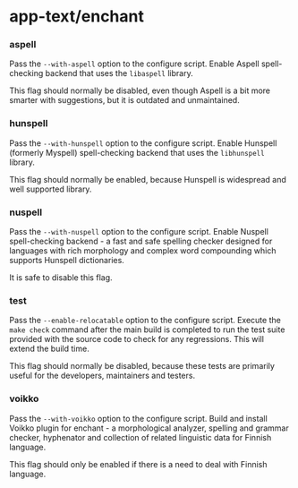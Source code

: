 # app-text/enchant

### aspell
Pass the `--with-aspell` option to the configure script. Enable Aspell spell-checking backend that uses the `libaspell` library.

This flag should normally be disabled, even though Aspell is a bit more smarter with suggestions, but it is outdated and unmaintained.

### hunspell
Pass the `--with-hunspell` option to the configure script. Enable Hunspell (formerly Myspell) spell-checking backend that uses the `libhunspell` library.

This flag should normally be enabled, because Hunspell is widespread and well supported library.

### nuspell
Pass the `--with-nuspell` option to the configure script. Enable Nuspell spell-checking backend - a fast and safe spelling checker designed for languages with rich morphology and complex word compounding which supports Hunspell dictionaries.

It is safe to disable this flag.

### test
Pass the `--enable-relocatable` option to the configure script. Execute the `make check` command after the main build is completed to run the test suite provided with the source code to check for any regressions. This will extend the build time.

This flag should normally be disabled, because these tests are primarily useful for the developers, maintainers and testers.

### voikko
Pass the `--with-voikko` option to the configure script. Build and install Voikko plugin for enchant - a morphological analyzer, spelling and grammar checker, hyphenator and collection of related linguistic data for Finnish language.

This flag should only be enabled if there is a need to deal with Finnish language.

